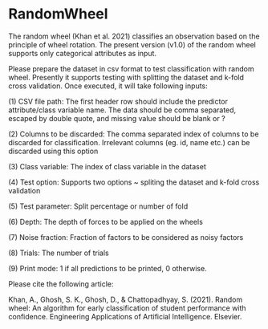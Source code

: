 # RandomWheel
The random wheel (Khan et al. 2021) classifies an observation based on the principle of wheel rotation. The present version (v1.0) of the random wheel supports only categorical attributes as input. 

Please prepare the dataset in csv format to test classification with random wheel. Presently it supports testing with splitting the dataset and k-fold cross validation. Once executed, it will take following inputs:

(1) CSV file path: The first header row should include the predictor attribute/class variable name. The data should be comma separated, escaped by double quote, and missing value should be blank or ?

(2) Columns to be discarded: The comma separated index of columns to be discarded for classification. Irrelevant columns (eg. id, name etc.) can be discarded using this option

(3) Class variable: The index of class variable in the dataset

(4) Test option: Supports two options ~ spliting the dataset and k-fold cross validation

(5) Test parameter: Split percentage or number of fold

(6) Depth: The depth of forces to be applied on the wheels

(7) Noise fraction: Fraction of factors to be considered as noisy factors

(8) Trials: The number of trials

(9) Print mode: 1 if all predictions to be printed, 0 otherwise.

Please cite the following article:

Khan, A., Ghosh, S. K., Ghosh, D., & Chattopadhyay, S. (2021). Random wheel: An algorithm for early classification of student performance with confidence. Engineering Applications of Artificial Intelligence. Elsevier.
